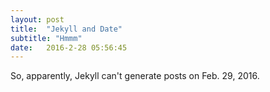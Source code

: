 ```yaml
---
layout: post
title:  "Jekyll and Date"
subtitle: "Hmmm"
date:   2016-2-28 05:56:45
---
```


So, apparently, Jekyll can't generate posts on Feb. 29, 2016.
